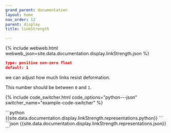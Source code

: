 ```yaml
---
grand_parent: documentation
layout: home
nav_order: 12
parent: display
title: linkStrength

---
```


{% include webweb.html webweb_json=site.data.documentation.display.linkStrength.json %}

```json
type: positive non-zero float
default: 1
````
we can adjust how much links resist deformation.



This number should be between `0` and `1`.



{% include code_switcher.html code_options="python---json" switcher_name="example-code-switcher" %}
<div class='select-code-block example-code-switcher python-code-block select-code-block-visible'></div>
```python
{{site.data.documentation.display.linkStrength.representations.python}}
```
<div class='select-code-block example-code-switcher json-code-block'></div>
```json
{{site.data.documentation.display.linkStrength.representations.json}}
```